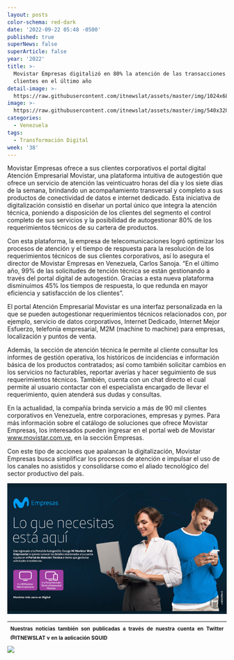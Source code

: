```yaml
---
layout: posts
color-schema: red-dark
date: '2022-09-22 05:48 -0500'
published: true
superNews: false
superArticle: false
year: '2022'
title: >-
  Movistar Empresas digitalizó en 80% la atención de las transacciones de sus
  clientes en el último año
detail-image: >-
  https://raw.githubusercontent.com/itnewslat/assets/master/img/1024x680/movistar-ac-g.jpg
image: >-
  https://raw.githubusercontent.com/itnewslat/assets/master/img/540x320/movistar-ac-p.jpg
categories:
  - Venezuela
tags:
  - Transformación Digital
week: '38'
---
```

Movistar Empresas ofrece a sus clientes corporativos el portal digital Atención Empresarial Movistar, una plataforma intuitiva de autogestión que ofrece un servicio de atención las veinticuatro horas del día y los siete días de la semana, brindando un acompañamiento transversal y completo a sus productos de conectividad de datos e internet dedicado.
Esta iniciativa de digitalización consistió en diseñar un portal único que integra la atención técnica, poniendo a disposición de los clientes del segmento el control completo de sus servicios y la posibilidad de autogestionar 80% de los requerimientos técnicos de su cartera de productos. 

Con esta plataforma, la empresa de telecomunicaciones logró optimizar los procesos de atención y el tiempo de respuesta para la resolución de los requerimientos técnicos de sus clientes corporativos, así lo asegura el director de Movistar Empresas en Venezuela, Carlos Sanoja. “En el último año, 99% de las solicitudes de tención técnica se están gestionando a través del portal digital de autogestión. Gracias a esta nueva plataforma disminuimos 45% los tiempos de respuesta, lo que redunda en mayor eficiencia y satisfacción de los clientes”. 

El portal Atención Empresarial Movistar es una interfaz personalizada en la que se pueden autogestionar requerimientos técnicos relacionados con, por ejemplo, servicio de datos corporativos, Internet Dedicado, Internet Mejor Esfuerzo, telefonía empresarial, M2M (machine to machine) para empresas, localización y puntos de venta.

Además, la sección de atención técnica le permite al cliente consultar los informes de gestión operativa, los históricos de incidencias e información básica de los productos contratados; así como también solicitar cambios en los servicios no facturables, reportar averías y hacer seguimiento de sus requerimientos técnicos. También, cuenta con un chat directo el cual permite al usuario contactar con el especialista encargado de llevar el requerimiento, quien atenderá sus dudas y consultas.

En la actualidad, la compañía brinda servicio a más de 90 mil clientes corporativos en Venezuela, entre corporaciones, empresas y pymes. Para más información sobre el catálogo de soluciones que ofrece Movistar Empresas, los interesados pueden ingresar en el portal web de Movistar www.movistar.com.ve, en la sección Empresas. 

Con este tipo de acciones que apalancan la digitalización, Movistar Empresas busca simplificar los procesos de atención e impulsar el uso de los canales no asistidos y consolidarse como el aliado tecnológico del sector productivo del país. 

![](https://raw.githubusercontent.com/itnewslat/assets/master/img/540x320/movistar-ac-p.jpg)

<table style="height: 42px;" width="569">
<tbody>
<tr>
<td style="text-align: justify;"><sub><strong>Nuestras noticias también son publicadas a través de nuestra cuenta en Twitter <a href="https://twitter.com/itnewslat?lang=es">@ITNEWSLAT</a> y en la aplicación <a href="https://squidapp.co/en/">SQUID</a></strong></sub></td>
</tr>
</tbody>
</table>

<img src="https://tracker.metricool.com/c3po.jpg?hash=56f88a41e39ab42c063cc51676587a04"/>


